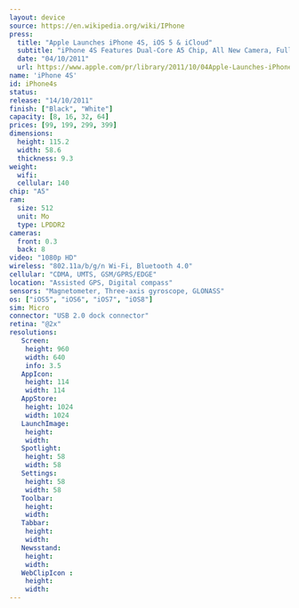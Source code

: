 ```yaml
---
layout: device
source: https://en.wikipedia.org/wiki/IPhone
press:
  title: "Apple Launches iPhone 4S, iOS 5 & iCloud"
  subtitle: "iPhone 4S Features Dual-Core A5 Chip, All New Camera, Full 1080p HD Video Recording & Introduces Siri"
  date: "04/10/2011"
  url: https://www.apple.com/pr/library/2011/10/04Apple-Launches-iPhone-4S-iOS-5-iCloud.html
name: 'iPhone 4S'
id: iPhone4s
status:
release: "14/10/2011"
finish: ["Black", "White"]
capacity: [8, 16, 32, 64]
prices: [99, 199, 299, 399]
dimensions:
  height: 115.2
  width: 58.6
  thickness: 9.3
weight:
  wifi:
  cellular: 140
chip: "A5"
ram:
  size: 512
  unit: Mo
  type: LPDDR2
cameras:
  front: 0.3
  back: 8
video: "1080p HD"
wireless: "802.11a/b/g/n Wi‑Fi, Bluetooth 4.0"
cellular: "CDMA, UMTS, GSM/GPRS/EDGE"
location: "Assisted GPS, Digital compass"
sensors: "Magnetometer, Three-axis gyroscope, GLONASS"
os: ["iOS5", "iOS6", "iOS7", "iOS8"]
sim: Micro
connector: "USB 2.0 dock connector"
retina: "@2x"
resolutions:
   Screen:
    height: 960
    width: 640
    info: 3.5
   AppIcon:
    height: 114
    width: 114
   AppStore:
    height: 1024
    width: 1024
   LaunchImage:
    height:
    width:
   Spotlight:
    height: 58
    width: 58
   Settings:
    height: 58
    width: 58
   Toolbar:
    height:
    width:
   Tabbar:
    height:
    width:
   Newsstand:
    height:
    width:
   WebClipIcon :
    height:
    width:
---
```


